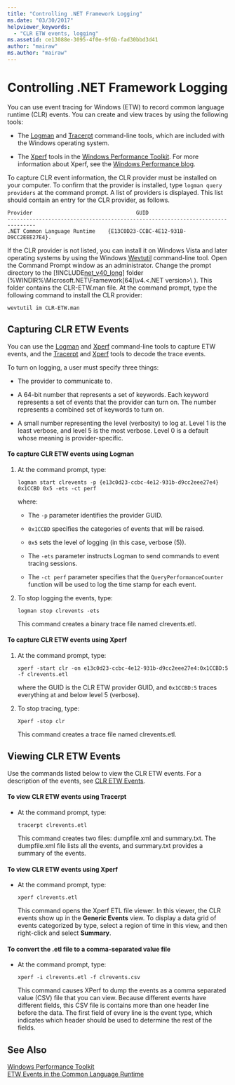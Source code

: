 ```yaml
---
title: "Controlling .NET Framework Logging"
ms.date: "03/30/2017"
helpviewer_keywords: 
  - "CLR ETW events, logging"
ms.assetid: ce13088e-3095-4f0e-9f6b-fad30bbd3d41
author: "mairaw"
ms.author: "mairaw"
---
```

# Controlling .NET Framework Logging
You can use event tracing for Windows (ETW) to record common language runtime (CLR) events. You can create and view traces by using the following tools:  
  
- The [Logman](http://go.microsoft.com/fwlink/?LinkId=150916) and [Tracerpt](http://go.microsoft.com/fwlink/?LinkId=150919) command-line tools, which are included with the Windows operating system.  
  
- The [Xperf](http://msdn.microsoft.com/library/windows/hardware/hh162920.aspx) tools in the [Windows Performance Toolkit](http://msdn.microsoft.com/library/windows/hardware/hh162945.aspx). For more information about Xperf, see the [Windows Performance blog](http://go.microsoft.com/fwlink/?LinkId=179509).  
  
 To capture CLR event information, the CLR provider must be installed on your computer. To confirm that the provider is installed, type `logman query providers` at the command prompt. A list of providers is displayed. This list should contain an entry for the CLR provider, as follows.  
  
```  
Provider                                 GUID  
-------------------------------------------------------------------------------  
.NET Common Language Runtime    {E13C0D23-CCBC-4E12-931B-D9CC2EEE27E4}.  
```  
  
 If the CLR provider is not listed, you can install it on Windows Vista and later operating systems by using the Windows [Wevtutil](http://go.microsoft.com/fwlink/?LinkID=150915) command-line tool. Open the Command Prompt window as an administrator. Change the prompt directory to the [!INCLUDE[net_v40_long](../../../includes/net-v40-long-md.md)] folder (%WINDIR%\Microsoft.NET\Framework[64]\v4.\<.NET version>\ ). This folder contains the CLR-ETW.man file. At the command prompt, type the following command to install the CLR provider:  
  
 `wevtutil im CLR-ETW.man`  
  
## Capturing CLR ETW Events  
 You can use the [Logman](http://go.microsoft.com/fwlink/?LinkId=150916) and [Xperf](http://msdn.microsoft.com/library/windows/hardware/hh162920.aspx) command-line tools to capture ETW events, and the [Tracerpt](http://go.microsoft.com/fwlink/?LinkId=150919) and [Xperf](http://msdn.microsoft.com/library/windows/hardware/hh162920.aspx) tools to decode the trace events.  
  
 To turn on logging, a user must specify three things:  
  
- The provider to communicate to.  
  
- A 64-bit number that represents a set of keywords. Each keyword represents a set of events that the provider can turn on. The number represents a combined set of keywords to turn on.  
  
- A small number representing the level (verbosity) to log at. Level 1 is the least verbose, and level 5 is the most verbose. Level 0 is a default whose meaning is provider-specific.  
  
#### To capture CLR ETW events using Logman  
  
1. At the command prompt, type:  
  
    `logman start clrevents -p {e13c0d23-ccbc-4e12-931b-d9cc2eee27e4} 0x1CCBD 0x5 -ets -ct perf`  
  
    where:  
  
   - The `-p` parameter identifies the provider GUID.  
  
   - `0x1CCBD` specifies the categories of events that will be raised.  
  
   - `0x5` sets the level of logging (in this case, verbose (5)).  
  
   - The `-ets` parameter instructs Logman to send commands to event tracing sessions.  
  
   - The `-ct perf` parameter specifies that the `QueryPerformanceCounter` function will be used to log the time stamp for each event.  
  
2. To stop logging the events, type:  
  
    `logman stop clrevents -ets`  
  
    This command creates a binary trace file named clrevents.etl.  
  
#### To capture CLR ETW events using Xperf  
  
1. At the command prompt, type:  
  
    `xperf -start clr -on e13c0d23-ccbc-4e12-931b-d9cc2eee27e4:0x1CCBD:5 -f clrevents.etl`  
  
    where the GUID is the CLR ETW provider GUID, and `0x1CCBD:5` traces everything at and below level 5 (verbose).  
  
2. To stop tracing, type:  
  
    `Xperf -stop clr`  
  
    This command creates a trace file named clrevents.etl.  
  
## Viewing CLR ETW Events  
 Use the commands listed below to view the CLR ETW events. For a description of the events, see [CLR ETW Events](../../../docs/framework/performance/clr-etw-events.md).  
  
#### To view CLR ETW events using Tracerpt  
  
- At the command prompt, type:  
  
   `tracerpt clrevents.etl`  
  
   This command creates two files: dumpfile.xml and summary.txt. The dumpfile.xml file lists all the events, and summary.txt provides a summary of the events.  
  
#### To view CLR ETW events using Xperf  
  
- At the command prompt, type:  
  
   `xperf clrevents.etl`  
  
   This command opens the Xperf ETL file viewer. In this viewer, the CLR events show up in the **Generic Events** view. To display a data grid of events categorized by type, select a region of time in this view, and then right-click and select **Summary**.  
  
#### To convert the .etl file to a comma-separated value file  
  
- At the command prompt, type:  
  
   `xperf -i clrevents.etl -f clrevents.csv`  
  
   This command causes XPerf to dump the events as a comma separated value (CSV) file that you can view. Because different events have different fields, this CSV file is contains more than one header line before the data. The first field of every line is the event type, which indicates which header should be used to determine the rest of the fields.  
  
## See Also  
 [Windows Performance Toolkit](http://go.microsoft.com/fwlink/?LinkID=161141)  
 [ETW Events in the Common Language Runtime](../../../docs/framework/performance/etw-events-in-the-common-language-runtime.md)
